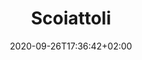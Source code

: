 ---
title: "Scoiattoli"
date: 2020-09-26T17:36:42+02:00
foto: ""
giocatori:
allenatori: []
categorie: scoiattoli
stagioni: 2018-2019
---